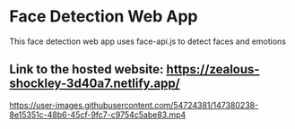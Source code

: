 # Face Detection Web App
This face detection web app uses face-api.js to detect faces and emotions

## Link to the hosted website: https://zealous-shockley-3d40a7.netlify.app/

https://user-images.githubusercontent.com/54724381/147380238-8e15351c-48b6-45cf-9fc7-c9754c5abe83.mp4
